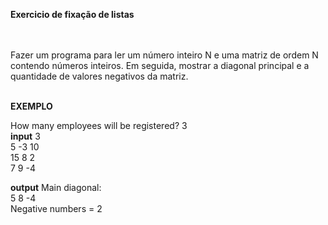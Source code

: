 **Exercicio de fixação de listas** </br> </br> </br>

Fazer um programa para ler um número inteiro N e uma matriz de
ordem N contendo números inteiros. Em seguida, mostrar a diagonal
principal e a quantidade de valores negativos da matriz.
</br> </br>

**EXEMPLO**

How many employees will be registered? 3 </br>
**input**
3 </br>
5 -3 10 </br>
15 8 2 </br>
7 9 -4 </br>

**output**
Main diagonal: </br>
5 8 -4 </br>
Negative numbers = 2 </br>

